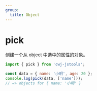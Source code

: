 ```yaml
---
group:
  title: Object
---
```


# pick

创建一个从 object 中选中的属性的对象。

```jsx | pure
import { pick } from 'cwj-jstools';

const data = { name: '小明', age: 20 };
console.log(pick(data, ['name']));
// => objects for { name: '小明' }
```
